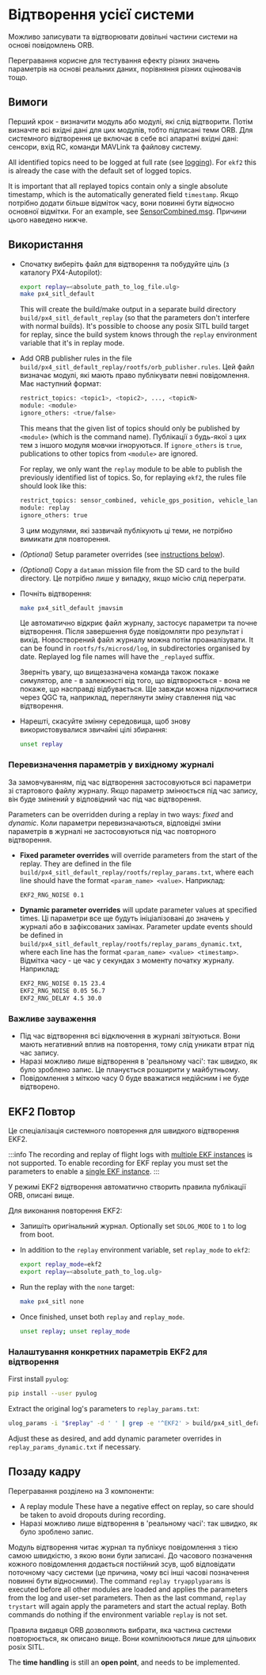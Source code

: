 # Відтворення усієї системи

Можливо записувати та відтворювати довільні частини системи на основі повідомлень ORB.

Перегравання корисне для тестування ефекту різних значень параметрів на основі реальних даних, порівняння різних оцінювачів тощо.

## Вимоги

Перший крок - визначити модуль або модулі, які слід відтворити.
Потім визначте всі вхідні дані для цих модулів, тобто підписані теми ORB.
Для системного відтворення це включає в себе всі апаратні вхідні дані: сенсори, вхід RC, команди MAVLink та файлову систему.

All identified topics need to be logged at full rate (see [logging](../dev_log/logging.md)).
For `ekf2` this is already the case with the default set of logged topics.

It is important that all replayed topics contain only a single absolute timestamp, which is the automatically generated field `timestamp`.
Якщо потрібно додати більше відміток часу, вони повинні бути відносно основної відмітки.
For an example, see [SensorCombined.msg](https://github.com/PX4/PX4-Autopilot/blob/main/msg/SensorCombined.msg).
Причини цього наведено нижче.

## Використання

- Спочатку виберіть файл для відтворення та побудуйте ціль (з каталогу PX4-Autopilot):

  ```sh
  export replay=<absolute_path_to_log_file.ulg>
  make px4_sitl_default
  ```

  This will create the build/make output in a separate build directory `build/px4_sitl_default_replay` (so that the parameters don't interfere with normal builds).
  It's possible to choose any posix SITL build target for replay, since the build system knows through the `replay` environment variable that it's in replay mode.

- Add ORB publisher rules in the file `build/px4_sitl_default_replay/rootfs/orb_publisher.rules`.
  Цей файл визначає модулі, які мають право публікувати певні повідомлення.
  Має наступний формат:

  ```sh
  restrict_topics: <topic1>, <topic2>, ..., <topicN>
  module: <module>
  ignore_others: <true/false>
  ```

  This means that the given list of topics should only be published by `<module>` (which is the command name).
  Публікації з будь-якої з цих тем з іншого модуля мовчки ігноруються.
  If `ignore_others` is `true`, publications to other topics from `<module>` are ignored.

  For replay, we only want the `replay` module to be able to publish the previously identified list of topics.
  So, for replaying `ekf2`, the rules file should look like this:

  ```sh
  restrict_topics: sensor_combined, vehicle_gps_position, vehicle_land_detected
  module: replay
  ignore_others: true
  ```

  З цим модулями, які зазвичай публікують ці теми, не потрібно вимикати для повторення.

- _(Optional)_ Setup parameter overrides (see [instructions below](#overriding-parameters-in-the-original-log)).

- _(Optional)_ Copy a `dataman` mission file from the SD card to the build directory.
  Це потрібно лише у випадку, якщо місію слід переграти.

- Почніть відтворення:

  ```sh
  make px4_sitl_default jmavsim
  ```

  Це автоматично відкриє файл журналу, застосує параметри та почне відтворення.
  Після завершення буде повідомляти про результат і вихід.
  Новостворений файл журналу можна потім проаналізувати. It can be found in `rootfs/fs/microsd/log`, in subdirectories organised by date.
  Replayed log file names will have the `_replayed` suffix.

  Зверніть увагу, що вищезазначена команда також покаже симулятор, але - в залежності від того, що відтворюється - вона не покаже, що насправді відбувається.
  Ще завжди можна підключитися через QGC та, наприклад, переглянути зміну ставлення під час відтворення.

- Нарешті, скасуйте змінну середовища, щоб знову використовувалися звичайні цілі збирання:

  ```sh
  unset replay
  ```

### Перевизначення параметрів у вихідному журналі

За замовчуванням, під час відтворення застосовуються всі параметри зі стартового файлу журналу.
Якщо параметр змінюється під час запису, він буде змінений у відповідний час під час відтворення.

Parameters can be overridden during a replay in two ways: _fixed_ and _dynamic_.
Коли параметри перевизначаються, відповідні зміни параметрів в журналі не застосовуються під час повторного відтворення.

- **Fixed parameter overrides** will override parameters from the start of the replay.
  They are defined in the file `build/px4_sitl_default_replay/rootfs/replay_params.txt`, where each line should have the format `<param_name> <value>`.
  Наприклад:

  ```sh
  EKF2_RNG_NOISE 0.1
  ```

- **Dynamic parameter overrides** will update parameter values at specified times.
  Ці параметри все ще будуть ініціалізовані до значень у журналі або в зафіксованих замінах.
  Parameter update events should be defined in `build/px4_sitl_default_replay/rootfs/replay_params_dynamic.txt`, where each line has the format `<param_name> <value> <timestamp>`.
  Відмітка часу - це час у секундах з моменту початку журналу. Наприклад:

  ```sh
  EKF2_RNG_NOISE 0.15 23.4
  EKF2_RNG_NOISE 0.05 56.7
  EKF2_RNG_DELAY 4.5 30.0
  ```

### Важливе зауваження

- Під час відтворення всі відключення в журналі звітуються.
  Вони мають негативний вплив на повторення, тому слід уникати втрат під час запису.
- Наразі можливо лише відтворення в 'реальному часі': так швидко, як було зроблено запис.
  Це планується розширити у майбутньому.
- Повідомлення з міткою часу 0 буде вважатися недійсним і не буде відтворено.

## EKF2 Повтор

Це спеціалізація системного повторення для швидкого відтворення EKF2.

:::info
The recording and replay of flight logs with [multiple EKF instances](../advanced_config/tuning_the_ecl_ekf.md#running-multiple-ekf-instances) is not supported.
To enable recording for EKF replay you must set the parameters to enable a [single EKF instance](../advanced_config/tuning_the_ecl_ekf.md#running-a-single-ekf-instance).
:::

У режимі EKF2 відтворення автоматично створить правила публікації ORB, описані вище.

Для виконання повторення EKF2:

- Запишіть оригінальний журнал.
  Optionally set `SDLOG_MODE` to `1` to log from boot.

- In addition to the `replay` environment variable, set `replay_mode` to `ekf2`:

  ```sh
  export replay_mode=ekf2
  export replay=<absolute_path_to_log.ulg>
  ```

- Run the replay with the `none` target:

  ```sh
  make px4_sitl none
  ```

- Once finished, unset both `replay` and `replay_mode`.

  ```sh
  unset replay; unset replay_mode
  ```

### Налаштування конкретних параметрів EKF2 для відтворення

First install `pyulog`:

```sh
pip install --user pyulog
```

Extract the original log's parameters to `replay_params.txt`:

```sh
ulog_params -i "$replay" -d ' ' | grep -e '^EKF2' > build/px4_sitl_default_replay/rootfs/replay_params.txt
```

Adjust these as desired, and add dynamic parameter overrides in `replay_params_dynamic.txt` if necessary.

## Позаду кадру

Перегравання розділено на 3 компоненти:

- A replay module
  These have a negative effect on replay, so care should be taken to avoid dropouts during recording.
- Наразі можливо лише відтворення в 'реальному часі': так швидко, як було зроблено запис.

Модуль відтворення читає журнал та публікує повідомлення з тією самою швидкістю, з якою вони були записані.
До часового позначення кожного повідомлення додається постійний зсув, щоб відповідати поточному часу системи (це причина, чому всі інші часові позначення повинні бути відносними).
The command `replay tryapplyparams` is executed before all other modules are loaded and applies the parameters from the log and user-set parameters.
Then as the last command, `replay trystart` will again apply the parameters and start the actual replay.
Both commands do nothing if the environment variable `replay` is not set.

Правила видавця ORB дозволяють вибрати, яка частина системи повторюється, як описано вище. Вони компілюються лише для цільових posix SITL.

The **time handling** is still an **open point**, and needs to be implemented.
